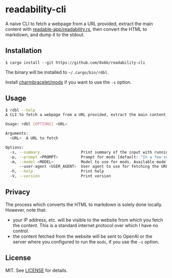 # readability-cli

A naive CLI to fetch a webpage from a URL provided, extract the main content with [readable-app/readability.rs](https://github.com/readable-app/readability.rs), then convert the HTML to markdown, and dump it to the stdout.

## Installation

```console
$ cargo install --git https://github.com/0x6b/readability-cli
```

The binary will be installed to `~/.cargo/bin/rdbl`.

Install [charmbracelet/mods](https://github.com/charmbracelet/mods) if you want to use the `-s` option.

## Usage

```bash
$ rdbl --help
A CLI to fetch a webpage from a URL provided, extract the main content, then convert the HTML to markdown, and dump it to the stdout.

Usage: rdbl [OPTIONS] <URL>

Arguments:
  <URL>  A URL to fetch

Options:
  -s, --summary                  Print summary of the input with running mods. mods should be in your PATH
  -p, --prompt <PROMPT>          Prompt for mods [default: "In a few sentences, summarize the key ideas presented in this article."]
  -m, --model <MODEL>            Model to use for mods. Available models and its aliases: gpt-4 (4), gpt-4-32k (32k), gpt-3.5-turbo (35t) [default: gpt-3.5-turbo]
      --user-agent <USER_AGENT>  User agent to use for fetching the URL [default: "Mozilla/5.0 (Macintosh; Intel Mac OS X 10_15_7) AppleWebKit/537.36 (KHTML, like Gecko) Chrome/115.0.0.0 Safari/537.36"]
  -h, --help                     Print help
  -V, --version                  Print version
```

## Privacy

The process which converts the HTML to markdown is solely done locally. However, note that:

- your IP address, etc. will be visible to the website from which you fetch the content. This is a standard internet protocol over which I have no control.
- the content fetched from the website will be sent to OpenAI or the server where you configured to run the `mods`, if you use the `-s` option.

## License

MIT. See [LICENSE](LICENSE) for details.
